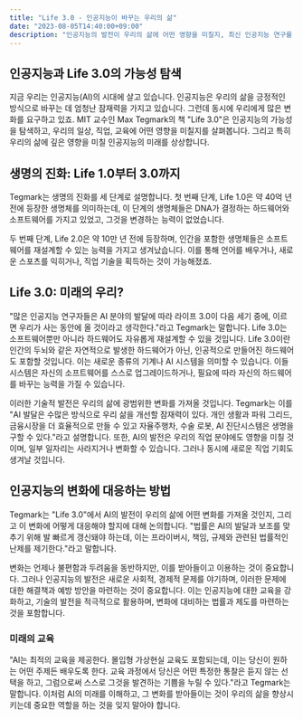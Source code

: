 ```yaml
---
title: "Life 3.0 - 인공지능이 바꾸는 우리의 삶"
date: "2023-08-05T14:40:00+09:00"
description: "인공지능의 발전이 우리의 삶에 어떤 영향을 미칠지, 최신 인공지능 연구를 소개하는 Max Tegmark의 'Life 3.0' 책을 통해 함께 탐색해봅니다. 이 글에서는 생명 형태의 진화와 인공지능의 잠재적 영향에 대한 개요를 제공하며, 이 변화에 적응하고, 우리 삶을 개선하는데 어떻게 활용할 수 있을지에 대해 논의합니다."
---
```


## 인공지능과 Life 3.0의 가능성 탐색

지금 우리는 인공지능(AI)의 시대에 살고 있습니다. 인공지능은 우리의 삶을 긍정적인 방식으로 바꾸는 데 엄청난 잠재력을 가지고 있습니다. 그런데 동시에 우리에게 많은 변화를 요구하고 있죠. MIT 교수인 Max Tegmark의 책 "Life 3.0"은 인공지능의 가능성을 탐색하고, 우리의 일상, 직업, 교육에 어떤 영향을 미칠지를 살펴봅니다. 그리고 특히 우리의 삶에 깊은 영향을 미칠 인공지능의 미래를 상상합니다.

## 생명의 진화: Life 1.0부터 3.0까지

Tegmark는 생명의 진화를 세 단계로 설명합니다. 첫 번째 단계, Life 1.0은 약 40억 년 전에 등장한 생명체를 의미하는데, 이 단계의 생명체들은 DNA가 결정하는 하드웨어와 소프트웨어를 가지고 있었고, 그것을 변경하는 능력이 없었습니다.

두 번째 단계, Life 2.0은 약 10만 년 전에 등장하며, 인간을 포함한 생명체들은 소프트웨어를 재설계할 수 있는 능력을 가지고 생겨났습니다. 이를 통해 언어를 배우거나, 새로운 스포츠를 익히거나, 직업 기술을 획득하는 것이 가능해졌죠.

## Life 3.0: 미래의 우리?

"많은 인공지능 연구자들은 AI 분야의 발달에 따라 라이프 3.0이 다음 세기 중에, 이르면 우리가 사는 동안에 올 것이라고 생각한다."라고 Tegmark는 말합니다. Life 3.0는 소프트웨어뿐만 아니라 하드웨어도 자유롭게 재설계할 수 있을 것입니다. Life 3.0이란 인간의 두뇌와 같은 자연적으로 발생한 하드웨어가 아닌, 인공적으로 만들어진 하드웨어도 포함할 것입니다. 이는 새로운 종류의 기계나 AI 시스템을 의미할 수 있습니다. 이들 시스템은 자신의 소프트웨어를 스스로 업그레이드하거나, 필요에 따라 자신의 하드웨어를 바꾸는 능력을 가질 수 있습니다.

이러한 기술적 발전은 우리의 삶에 광범위한 변화를 가져올 것입니다. Tegmark는 이를 "AI 발달은 수많은 방식으로 우리 삶을 개선할 잠재력이 있다. 개인 생활과 파워 그리드, 금융시장을 더 효율적으로 만들 수 있고 자율주행차, 수술 로봇, AI 진단시스템은 생명을 구할 수 있다."라고 설명합니다. 또한, AI의 발전은 우리의 직업 분야에도 영향을 미칠 것이며, 일부 일자리는 사라지거나 변화할 수 있습니다. 그러나 동시에 새로운 직업 기회도 생겨날 것입니다.

## 인공지능의 변화에 대응하는 방법

Tegmark는 "Life 3.0"에서 AI의 발전이 우리의 삶에 어떤 변화를 가져올 것인지, 그리고 이 변화에 어떻게 대응해야 할지에 대해 논의합니다. "법률은 AI의 발달과 보조를 맞추기 위해 발 빠르게 갱신돼야 하는데, 이는 프라이버시, 책임, 규제와 관련된 법률적인 난제를 제기한다."라고 말합니다.

변화는 언제나 불편함과 두려움을 동반하지만, 이를 받아들이고 이용하는 것이 중요합니다. 그러나 인공지능의 발전은 새로운 사회적, 경제적 문제를 야기하며, 이러한 문제에 대한 해결책과 예방 방안을 마련하는 것이 중요합니다. 이는 인공지능에 대한 교육을 강화하고, 기술의 발전을 적극적으로 활용하며, 변화에 대비하는 법률과 제도를 마련하는 것을 포함합니다.

### 미래의 교육

"AI는 최적의 교육을 제공한다. 몰입형 가상현실 교육도 포함되는데, 이는 당신이 원하는 어떤 주제든 배우도록 한다. 교육 과정에서 당신은 어떤 특정한 통찰은 듣지 않는 선택을 하고, 그럼으로써 스스로 그것을 발견하는 기쁨을 누릴 수 있다."라고 Tegmark는 말합니다. 이처럼 AI의 미래를 이해하고, 그 변화를 받아들이는 것이 우리의 삶을 향상시키는데 중요한 역할을 하는 것을 잊지 말아야 합니다.

